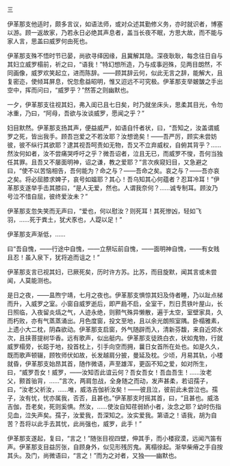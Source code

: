 三

  

伊革那支他适时，颇多言议，如语法师，或对众述其勤修义务，亦时就识者，博塞以游。顾一返故家，乃若永日必绝其声息者，盖当长夜不眠，方思大故，而不能与家人言，思盖曰威罗何由死也。

伊革那支殊不悟时节已晏，尚欲寻绎因缘，且冀解其隐。深夜耿耿，每念往日自与其妇立威罗榻前，祈之曰，“语我！”特幻想所造，乃与成事迥殊，见两目朗然，不同画像，威罗欢笑起立，进而陈辞。——顾其辞云何，似此无言之辞，能解大，且复密迩，使倾耳屏息，怳忽愈益昭明，惟又迢远不可究极。伊革那支举皴皵之手出空中，挥而问曰，“威罗乎？”然答之则幽默也。

一夕，伊革那支往视其妇，弗入闺已且七日矣，时乃就坐床头，思柔其目光，令勿冰重，乃曰，“阿母，吾欲与汝谈威罗，愿闻之乎？”

妇目默然。伊革那支扬其声，便益威严，如语自忏者状，曰，“吾知之，汝盖谓威罗之死，皆出我手。顾吾岂爱之不若汝耶？汝想诡矣！——吾严厉，顾实未尝妨彼，彼不纵行其欲耶？逮其视吾呵责如无物，吾又不立弃威权，自俯其背乎？……然汝何如者，汝不尝痛哭呼吁之乎？微吾诏者，泣且无已，而威罗不悛，吾何当独任其罪。且吾又不屡面明神，诏之谦，教之爱耶？”言次疾窥妇目，又急避之曰，“使不以苦恼相告，吾何能为？命之与？——吾命之矣。哀之与？——吾亦哀之矣。将必屈膝求婢子，哀号如媪耶？其心！吾乌知其心何蕴者？忍耳冷耳！”伊革那支遂举手击其膝曰，“是人无爱，然也。人谓我奈何？……诚专制耳。顾汝乃号泣不惜自屈，彼终爱汝未？”

伊革那支忽失笑而无声曰，“爱也，何以慰汝？则死耳！其死惨凶，轻如飞羽，……死于粪土，犹犬豕也，人踶以足！”

伊革那支声渐低，……

曰“吾自愧，——行途中自愧，——立祭坛前自愧，——面明神自愧，——有女贱且忍！虽入泉下，犹将追而诅之！”

伊革那支言已视其妇，已厥死矣，历时许方苏。比苏，而目旋默，闻其言或未尝闻，人莫能测也。

是日之夜，——昷煦宁靖，七月之夜也。伊革那支惧惊其妇及侍者睡，乃以趾点梯而升，入威罗之室。小窗自威罗逝后，即严扃不启，全室干，烈日贯铁叶屋山，长日照临，入夜留炎熇之气，人迹永绝，则颢气殊异懒散，遍于太空，室壁家具，久而朽败，亦有气蒸蒸涌出。月色度窗，投文至地，且以余光朗照室隅。卧榻雅素，上遗小大二枕，阴森欲动。伊革那支启窗，外气随辟而入，清新芬馥，来自近郊水次，且挟菩提树华香。远有歌声，似出艇内。伊革那支徒跣白衣，状如鬼物，行就威罗榻旁，长跽于地，投首枕上，引手向空而拥，曩日女首所在处也。如是久久，既而歌声顿辍，顾牧师伏如故，长发越肩分披，曼延及枕。少顷，月易其轨，小楼就昏，伊革那支始昂其首，随作微语，声至雄浑，更函不知之爱，如对所生，曰，“威罗吾女！威罗，——汝知否此谊云何？吾女吾女！吾血吾生！……汝老父，颢首骀背，……”言次，两肩忽战，全身随之而动，发声甚柔，若诏孺子，曰，“汝老父祈汝，……唯，威洛吉伽祈汝矣！——彼且泣，彼前此未尝泣也。孺子，汝有忧，忧亦属我，否否，且甚也。”伊革那支时摇其首，曰，“且甚也。威洛吉伽，吾老矣，死则奚惧。然汝，……使汝自知荏弱娇小者，汝念之耶？幼时伤指见血，泣失声矣。孺子，汝爱我，吾深知之。汝实爱我。第语之！语我，胡为自苦？吾将以此手去其忧，此尚强也，威罗，此手！”

伊革那支遂起，复曰，“言之！”随张目视四壁，伸其手，而小楼寂漠，远闻汽笛有声。伊革那支目益厉张，自顾身外，似见形残厉鬼。离榻徐起。渐举柴瘠之手自按其头。及门，尚微语曰，“言之！”而为之对者，又独——幽默也。